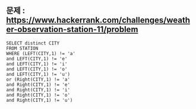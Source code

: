 ## 문제 : https://www.hackerrank.com/challenges/weather-observation-station-11/problem

```
SELECT distinct CITY
FROM STATION
WHERE (LEFT(CITY,1) != 'a'
and LEFT(CITY,1) != 'e'
and LEFT(CITY,1) != 'i'
and LEFT(CITY,1) != 'o'
and LEFT(CITY,1) != 'u')
or (Right(CITY,1) != 'a'
and Right(CITY,1) != 'e'
and Right(CITY,1) != 'i'
and Right(CITY,1) != 'o'
and Right(CITY,1) != 'u')
```

